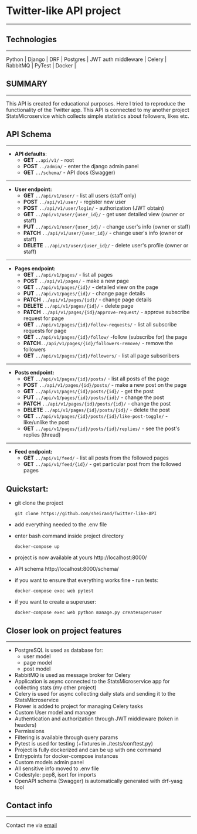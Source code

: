 # Twitter-like API project

---

 
 ## Technologies

---
 Python | Django | DRF | Postgres | JWT auth middleware | Celery | RabbitMQ | PyTest | Docker |

 ## SUMMARY

---
 This API is created for educational purposes. Here I tried to reproduce the functionality of the Twitter app. This API is connected to my another project StatsMicroservice which collects simple statistics about followers, likes etc.


 ## API Schema

---

- **API defaults**:
    - **GET** `..api/v1/` - root
    - **POST** `../admin/` - enter the django admin panel
    - **GET** `../schema/` - API docs (Swagger)
___
 - **User endpoint:**
    - **GET** `../api/v1/user/`   - list all users (staff only)
    - **POST** `../api/v1/user/` - register new user
    - **POST** `../api/v1/user/login/` - authorization (JWT obtain)
    - **GET** `../api/v1/user/{user_id}/` - get user detailed view (owner or staff)
    - **PUT** `../api/v1/user/{user_id}/` - change user's info (owner or staff)
    - **PATCH** `../api/v1/user/{user_id}/` - change user's info (owner or staff)
    - **DELETE** `../api/v1/user/{user_id}/` - delete user's profile (owner or staff)
___
 - **Pages endpoint:**
    - **GET** `../api/v1/pages/` - list all pages
    - **POST** `../api/v1/pages/` - make a new page
    - **GET** `../api/v1/pages/{id}/` - detailed view on the page
    - **PUT** `../api/v1/pages/{id}/` - change page details
    - **PATCH** `../api/v1/pages/{id}/` - change page details
    - **DELETE** `../api/v1/pages/{id}/` - delete page
    - **PATCH** `../api/v1/pages/{id}/approve-request/` - approve subscribe request for page
    - **GET** `../api/v1/pages/{id}/follow-requests/` - list all subscribe requests for page
    - **GET** `../api/v1/pages/{id}/follow/` -follow (subscribe for) the page
    - **PATCH**`../api/v1/pages/{id}/followers-remove/` - remove the followers
    - **GET** `../api/v1/pages/{id}/followers/` - list all page subscribers
 ___
 - **Posts endpoint:**
    - **GET** `../api/v1/pages/{id}/posts/` - list all posts of the page
    - **POST** `../api/v1/pages/{id}/posts/` - make a new post on the page
    - **GET** `../api/v1/pages/{id}/posts/{id}/` - get the post
    - **PUT** `../api/v1/pages/{id}/posts/{id}/` - change the post
    - **PATCH** `../api/v1/pages/{id}/posts/{id}/` - change the post
    - **DELETE** `../api/v1/pages/{id}/posts/{id}/` - delete the post
    - **GET** `../api/v1/pages/{id}/posts/{id}/like-post-toggle/` - like/unlike the post
    - **GET** `../api/v1/pages/{id}/posts/{id}/replies/` - see the post's replies (thread)
 ___
 - **Feed endpoint:**
    - **GET** `../api/v1/feed/` - list all posts from the followed pages
    - **GET** `../api/v1/feed/{id}/` - get particular post from the followed pages
    
## Quickstart:
- git clone the project

      git clone https://github.com/sheirand/Twitter-like-API

- add everything needed to the .env file
- enter bash command inside project directory

      docker-compose up

- project is now available at yours  http://localhost:8000/

- API schema http://localhost:8000/schema/

- if you want to ensure that everything works fine - run tests:

      docker-compose exec web pytest
 
- if you want to create a superuser:
 
      docker-compose exec web python manage.py createsuperuser


## Closer look on project features
___

- PostgreSQL is used as database for:
  - user model
  - page model
  - post model
- RabbitMQ is used as message broker for Celery
- Application is async connected to the StatsMicroservice app for collecting stats (my other project) 
- Celery is used for async collecting daily stats and sending it to the StatsMicroservice 
- Flower is added to project for managing Celery tasks
- Custom User model and manager
- Authentication and authorization through JWT middleware (token in headers)
- Permissions
- Filtering is available through query params
- Pytest is used for testing (+fixtures in ./tests/conftest.py)
- Project is fully dockerized and can be up with one command
- Entrypoints for docker-compose instances
- Custom models admin panel 
- All sensitive info moved to .env file
- Codestyle: pep8, isort for imports
- OpenAPI schema (Swagger) is automatically generated with drf-yasg tool

## Contact info

___
Contact me via [email](mailto:eugene.osakovich@gmail.com) 
